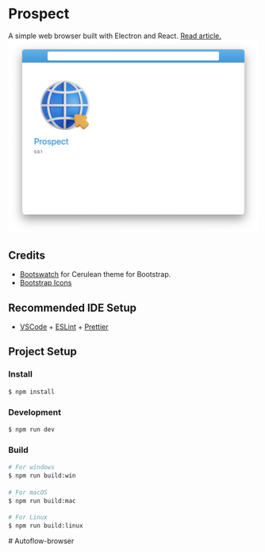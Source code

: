 # Prospect

A simple web browser built with Electron and React. [Read article.
](https://www.linkedin.com/pulse/building-web-browser-react-electron-miguel-rivas-perez-ja1kc/)
![](screenshot.png)

## Credits

- [Bootswatch](https://bootswatch.com/) for Cerulean theme for Bootstrap.
- [Bootstrap Icons](https://icons.getbootstrap.com/)

## Recommended IDE Setup

- [VSCode](https://code.visualstudio.com/) + [ESLint](https://marketplace.visualstudio.com/items?itemName=dbaeumer.vscode-eslint) + [Prettier](https://marketplace.visualstudio.com/items?itemName=esbenp.prettier-vscode)

## Project Setup

### Install

```bash
$ npm install
```

### Development

```bash
$ npm run dev
```

### Build

```bash
# For windows
$ npm run build:win

# For macOS
$ npm run build:mac

# For Linux
$ npm run build:linux
```
#   A u t o f l o w - b r o w s e r 
 
 
